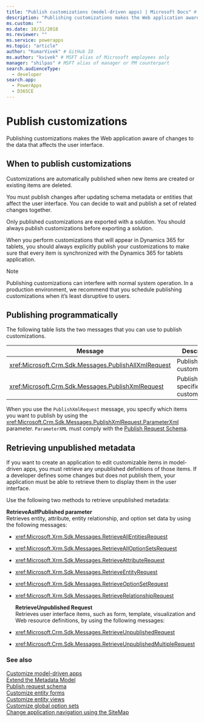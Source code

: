 ```yaml
---
title: "Publish customizations (model-driven apps) | Microsoft Docs" # Intent and product brand in a unique string of 43-59 chars including spaces
description: "Publishing customizations makes the Web application aware of changes to the data that affects the user interface." # 115-145 characters including spaces. This abstract displays in the search result.
ms.custom: ""
ms.date: 10/31/2018
ms.reviewer: ""
ms.service: powerapps
ms.topic: "article"
author: "KumarVivek" # GitHub ID
ms.author: "kvivek" # MSFT alias of Microsoft employees only
manager: "shilpas" # MSFT alias of manager or PM counterpart
search.audienceType: 
  - developer
search.app: 
  - PowerApps
  - D365CE
---
```

# Publish customizations

<!-- https://docs.microsoft.com/dynamics365/customer-engagement/developer/customize-dev/publish-customizations -->

Publishing customizations makes the Web application aware of changes to the data that affects the user interface.  
  
<a name="BKMK_WhenToPublishCustomizations"></a>   
## When to publish customizations  
 Customizations are automatically published when new items are created or existing items are deleted.  
  
 You must publish changes after updating schema metadata or entities that affect the user interface. You can decide to wait and publish a set of related changes together.  
  
 Only published customizations are exported with a solution. You should always publish customizations before exporting a solution.  
  
 When you perform customizations that will appear in Dynamics 365 for tablets, you should always explicitly publish your customizations to make sure that every item is synchronized with the Dynamics 365 for tablets application.  
  
> [!NOTE]
>  Publishing customizations can interfere with normal system operation. In a production environment, we recommend that you schedule publishing customizations when it’s least disruptive to users.  
  
## Publishing programmatically  
 The following table lists the two messages that you can use to publish customizations.  
  
|Message|Description|  
|-------------|-----------------|  
|<xref:Microsoft.Crm.Sdk.Messages.PublishAllXmlRequest>|Publishes all customizations.|  
|<xref:Microsoft.Crm.Sdk.Messages.PublishXmlRequest>|Publishes the specified customizations.|  
  
 When you use the `PublishXmlRequest` message, you specify which items you want to publish by using the <xref:Microsoft.Crm.Sdk.Messages.PublishXmlRequest.ParameterXml> parameter. `ParameterXML` must comply with the [Publish Request Schema](publish-request-schema.md).  
  
<a name="BKMK_RetrieveUnpublishedMetadata"></a>   
## Retrieving unpublished metadata  
 If you want to create an application to edit customizable items in model-driven apps, you must retrieve any unpublished definitions of those items. If a developer defines some changes but does not publish them, your application must be able to retrieve them to display them in the user interface. 
  
 Use the following two methods to retrieve unpublished metadata:  
  
 **RetrieveAsIfPublished parameter**  
 Retrieves entity, attribute, entity relationship, and option set data by using the following messages:  
  
- <xref:Microsoft.Xrm.Sdk.Messages.RetrieveAllEntitiesRequest>  
  
- <xref:Microsoft.Xrm.Sdk.Messages.RetrieveAllOptionSetsRequest>  
  
- <xref:Microsoft.Xrm.Sdk.Messages.RetrieveAttributeRequest>  
  
- <xref:Microsoft.Xrm.Sdk.Messages.RetrieveEntityRequest>  
  
- <xref:Microsoft.Xrm.Sdk.Messages.RetrieveOptionSetRequest>  
  
- <xref:Microsoft.Xrm.Sdk.Messages.RetrieveRelationshipRequest>  
  
  **RetrieveUnpublished Request**  
  Retrieves user interface items, such as form, template, visualization and Web resource definitions, by using the following messages:  
  
- <xref:Microsoft.Crm.Sdk.Messages.RetrieveUnpublishedRequest>  
  
- <xref:Microsoft.Crm.Sdk.Messages.RetrieveUnpublishedMultipleRequest>  
  
### See also  

 [Customize model-driven apps](/dynamics365/customer-engagement/developer/customize-dev/customize-applications)<br/>
 [Extend the Metadata Model](/dynamics365/customer-engagement/developer/org-service/use-organization-service-metadata)<br/>
 [Publish request schema](publish-request-schema.md)<br/>
 [Customize entity forms](customize-entity-forms.md)<br/>
 [Customize entity views](customize-entity-views.md)<br/>
 [Customize global option sets](/dynamics365/customer-engagement/developer/org-service/customize-global-option-sets)<br/>
 [Change application navigation using the SiteMap](/dynamics365/customer-engagement/developer/customize-dev/change-application-navigation-using-sitemap)

